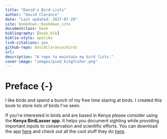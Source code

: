 ```yaml
--- 
title: "David's Bird Lists"
author: "David Clarance"
date: "Last updated: 2017-07-29"
site: bookdown::bookdown_site
documentclass: book
bibliography: [book.bib]
biblio-style: apalike
link-citations: yes
github-repo: davidclarance/birds
url: 
description: "A repo to maintain my bird lists."
cover-image: "images/pied_kingfisher.png"
---
```


# Preface {-}

I like birds and spend a bunch of my free time staring at birds. I created this book to store lists of birds I've seen.  

If you're interested in birds and are based in Kenya please consider using the **Kenya BirdLasser app**. It helps you document sighting while providing important inputs to conservation and scientific efforts. You can download the app [here](https://play.google.com/store/apps/details?id=com.lasser.birdlasserkenya&hl=en) and check out all the cool stuff they do [here](http://kenyabirdmap.adu.org.za/).


